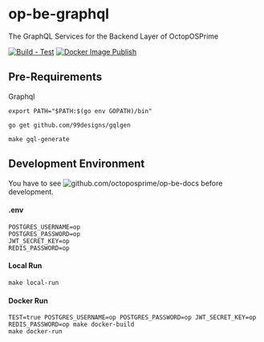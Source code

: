 # op-be-graphql
The GraphQL Services for the Backend Layer of OctopOSPrime

[![Build - Test](https://github.com/octoposprime/op-be-graphql/actions/workflows/ci.yml/badge.svg)](https://github.com/octoposprime/op-be-graphql/actions/workflows/ci.yml)
[![Docker Image Publish](https://github.com/octoposprime/op-be-graphql/actions/workflows/cd.yml/badge.svg)](https://github.com/octoposprime/op-be-graphql/actions/workflows/cd.yml)

## Pre-Requirements
Graphql
```
export PATH="$PATH:$(go env GOPATH)/bin"

go get github.com/99designs/gqlgen

make gql-generate
```

## Development Environment
You have to see ![github.com/octoposprime/op-be-docs](https://github.com/octoposprime/op-be-docs) before development.

#### .env
```
POSTGRES_USERNAME=op
POSTGRES_PASSWORD=op
JWT_SECRET_KEY=op
REDIS_PASSWORD=op
```

#### Local Run
```
make local-run
```

#### Docker Run
```
TEST=true POSTGRES_USERNAME=op POSTGRES_PASSWORD=op JWT_SECRET_KEY=op REDIS_PASSWORD=op make docker-build
make docker-run 
```